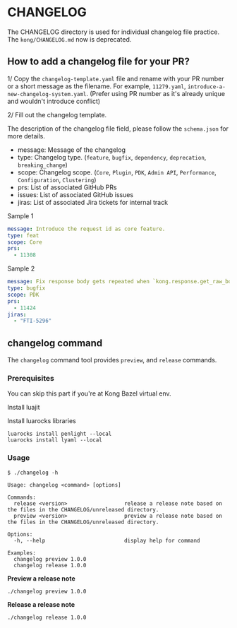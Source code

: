 # CHANGELOG

The CHANGELOG directory is used for individual changelog file practice.
The `kong/CHANGELOG.md` now is deprecated.


## How to add a changelog file for your PR?

1/ Copy the `changelog-template.yaml` file and rename with your PR number or a short message as the filename. For example, `11279.yaml`, `introduce-a-new-changelog-system.yaml`. (Prefer using PR number as it's already unique and wouldn't introduce conflict)

2/ Fill out the changelog template.


The description of the changelog file field, please follow the `schema.json` for more details.

- message: Message of the changelog
- type: Changelog type. (`feature`, `bugfix`, `dependency`, `deprecation`, `breaking_change`)
- scope: Changelog scope. (`Core`, `Plugin`, `PDK`, `Admin API`, `Performance`, `Configuration`, `Clustering`)
- prs: List of associated GitHub PRs
- issues: List of associated GitHub issues
- jiras: List of associated Jira tickets for internal track

Sample 1
```yaml
message: Introduce the request id as core feature.
type: feat
scope: Core
prs:
  - 11308
```

Sample 2
```yaml
message: Fix response body gets repeated when `kong.response.get_raw_body()` is called multiple times in a request lifecycle.
type: bugfix
scope: PDK
prs:
  - 11424
jiras:
  - "FTI-5296"
```


## changelog command

The `changelog` command tool provides `preview`, and `release` commands.

### Prerequisites

You can skip this part if you're at Kong Bazel virtual env.

Install luajit

Install luarocks libraries

```
luarocks install penlight --local
luarocks install lyaml --local
```

### Usage

```shell
$ ./changelog -h

Usage: changelog <command> [options]

Commands:
  release <version>                  release a release note based on the files in the CHANGELOG/unreleased directory.
  preview <version>                  preview a release note based on the files in the CHANGELOG/unreleased directory.

Options:
  -h, --help                         display help for command

Examples:
  changelog preview 1.0.0
  changelog release 1.0.0
```

**Preview a release note**
```shell
./changelog preview 1.0.0
```

**Release a release note**
```shell
./changelog release 1.0.0
```
